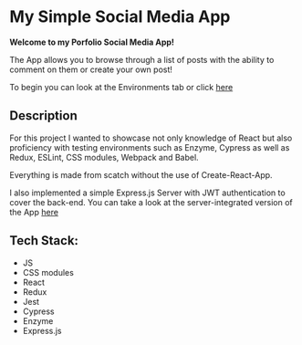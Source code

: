 # My Simple Social Media App
**Welcome to my Porfolio Social Media App!**

The App allows you to browse through a list of posts with the ability to comment on them or create your own post!

To begin you can look at the Environments tab or click [here](https://genericdude1998.github.io/Social-Media-App-Portfolio/#/feed)

## Description

For this project I wanted to showcase not only knowledge of React but also proficiency with testing environments such as Enzyme, Cypress as well as Redux, ESLint, CSS modules, Webpack and Babel.

Everything is made from scatch without the use of Create-React-App.

I also implemented a simple Express.js Server with JWT authentication to cover the back-end. You can take a look at the server-integrated version of the App [here](https://github.com/genericdude1998/Social-Media-App-Portfolio/tree/develop) 

## Tech Stack:
- JS
- CSS modules
- React
- Redux
- Jest
- Cypress
- Enzyme
- Express.js
